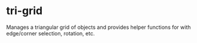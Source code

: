 # tri-grid
Manages a triangular grid of objects and provides helper functions for with edge/corner selection, rotation, etc.
